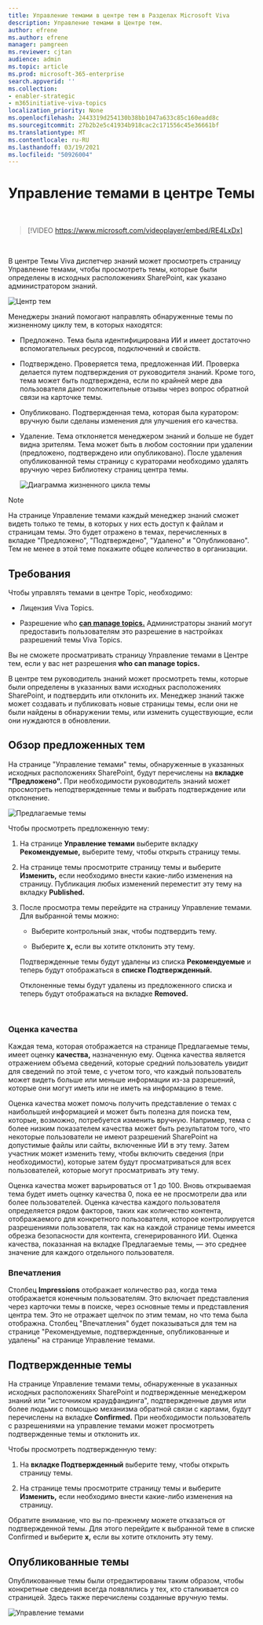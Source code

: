 ```yaml
---
title: Управление темами в центре тем в Разделах Microsoft Viva
description: Управление темами в Центре тем.
author: efrene
ms.author: efrene
manager: pamgreen
ms.reviewer: cjtan
audience: admin
ms.topic: article
ms.prod: microsoft-365-enterprise
search.appverid: ''
ms.collection:
- enabler-strategic
- m365initiative-viva-topics
localization_priority: None
ms.openlocfilehash: 2443319d254130b38bb1047a633c85c160eadd8c
ms.sourcegitcommit: 27b2b2e5c41934b918cac2c171556c45e36661bf
ms.translationtype: MT
ms.contentlocale: ru-RU
ms.lasthandoff: 03/19/2021
ms.locfileid: "50926004"
---
```

# <a name="manage-topics-in-the-topic-center"></a>Управление темами в центре Темы 

</br>

> [!VIDEO https://www.microsoft.com/videoplayer/embed/RE4LxDx]  

</br>


В центре Темы Viva диспетчер знаний  может просмотреть страницу Управление темами, чтобы просмотреть темы, которые были определены в исходных расположениях SharePoint, как указано администратором знаний.  

   ![Центр тем](../media/knowledge-management/topic-center.png) </br> 



Менеджеры знаний помогают направлять обнаруженные темы по жизненному циклу тем, в которых находятся:

- Предложено. Тема была идентифицирована ИИ и имеет достаточно вспомогательных ресурсов, подключений и свойств.
- Подтверждено. Проверяется тема, предложенная ИИ. Проверка делается путем подтверждения от руководителя знаний. Кроме того, тема может быть подтверждена, если по крайней мере два пользователя дают положительные отзывы через вопрос обратной связи на карточке темы.
- Опубликовано. Подтвержденная тема, которая была куратором: вручную были сделаны изменения для улучшения его качества.
- Удаление. Тема отклоняется менеджером знаний и больше не будет видна зрителям. Тема может быть в любом состоянии при удалении (предложено, подтверждено или опубликовано). После удаления опубликованной темы страницу с кураторами необходимо удалять вручную через Библиотеку страниц центра темы.

   ![Диаграмма жизненного цикла темы](../media/knowledge-management/topic-lifecycle.png) </br> 

> [!Note] 
> На странице Управление темами каждый менеджер знаний сможет видеть только те темы, в которых у них есть доступ к файлам и страницам темы. Это будет отражено в темах, перечисленных в вкладке "Предложено", "Подтверждено", "Удалено" и "Опубликовано". Тем не менее в этой теме покажите общее количество в организации.

## <a name="requirements"></a>Требования

Чтобы управлять темами в центре Topic, необходимо:
- Лицензия Viva Topics.

- Разрешение who [**can manage topics.**](./topic-experiences-user-permissions.md) Администраторы знаний могут предоставить пользователям это разрешение в настройках разрешений темы Viva Topics. 

Вы не сможете просматривать страницу Управление темами в Центре тем, если у вас нет разрешения **who can manage topics.**

В центре тем руководитель знаний может просмотреть темы, которые были определены в указанных вами исходных расположениях SharePoint, и подтвердить или отклонить их. Менеджер знаний также может создавать и публиковать новые страницы темы, если они не были найдены в обнаружении темы, или изменить существующие, если они нуждаются в обновлении.


## <a name="review-suggested-topics"></a>Обзор предложенных тем

На странице "Управление темами" темы, обнаруженные в указанных исходных расположениях SharePoint, будут перечислены на **вкладке "Предложено".** При необходимости руководитель знаний может просмотреть неподтвержденные темы и выбрать подтверждение или отклонение.

   ![Предлагаемые темы](../media/knowledge-management/quality-score.png) </br> 

Чтобы просмотреть предложенную тему:

1. На странице **Управление темами** выберите вкладку **Рекомендуемые,** выберите тему, чтобы открыть страницу темы.</br>

2. На странице темы просмотрите страницу темы и выберите **Изменить,** если необходимо внести какие-либо изменения на страницу. Публикация любых изменений переместит эту тему на вкладку **Published.**

3. После просмотра темы перейдите на страницу Управление темами. Для выбранной темы можно:

   - Выберите контрольный знак, чтобы подтвердить тему.
    
   - Выберите **x,** если вы хотите отклонить эту тему.

    Подтвержденные темы будут удалены из списка **Рекомендуемые** и теперь будут отображаться в **списке Подтвержденный.**

    Отклоненные темы будут удалены  из предложенного списка и теперь будут отображаться на вкладке **Removed.**

   </br> 

### <a name="quality-score"></a>Оценка качества

Каждая тема, которая отображается на странице Предлагаемые темы, имеет оценку <b>качества,</b> назначенную ему. Оценка качества является отражением объема сведений, которые средний пользователь увидит для сведений по этой теме, с учетом того, что каждый пользователь может видеть больше или меньше информации из-за разрешений, которые они могут иметь или не иметь на информацию в теме. 

Оценка качества может помочь получить представление о темах с наибольшей информацией и может быть полезна для поиска тем, которые, возможно, потребуется изменить вручную.  Например, тема с более низким показателем качества может быть результатом того, что некоторые пользователи не имеют разрешений SharePoint на допустимые файлы или сайты, включенные ИИ в эту тему. Затем участник может изменить тему, чтобы включить сведения (при необходимости), которые затем будут просматриваться для всех пользователей, которые могут просматривать эту тему.

Оценка качества может варьироваться от 1 до 100. Вновь открываемая тема будет иметь оценку качества 0, пока ее не просмотрели два или более пользователей. Оценка качества каждого пользователя определяется рядом факторов, таких как количество контента, отображаемого для конкретного пользователя, которое контролируется разрешениями пользователя, так как на каждой странице темы имеется обрезка безопасности для контента, сгенерированного ИИ. Оценка качества, показанная на вкладке Предлагаемые темы, — это среднее значение для каждого отдельного пользователя.

### <a name="impressions"></a>Впечатления

Столбец <b>Impressions</b> отображает количество раз, когда тема отображается конечным пользователям. Это включает представления через карточки темы в поиске, через основные темы и представления центра тем. Это не отражает щелчок по этим темам, но что тема была отображна. Столбец "Впечатления" будет показываться для тем на странице "Рекомендуемые, подтвержденные, опубликованные и удалены" на странице Управление темами.


## <a name="confirmed-topics"></a>Подтвержденные темы

На странице Управление темами темы, обнаруженные в указанных исходных расположениях SharePoint и подтвержденные менеджером знаний или "источником краудфандинга", подтвержденные двумя или более людьми с помощью механизма обратной связи с картами, будут перечислены на вкладке **Confirmed.** При необходимости пользователь с разрешениями на управление темами может просмотреть подтвержденные темы и отклонить их.

Чтобы просмотреть подтвержденную тему:

1. На **вкладке Подтвержденный** выберите тему, чтобы открыть страницу темы.</br>

2. На странице темы просмотрите страницу темы и выберите **Изменить,** если необходимо внести какие-либо изменения на страницу.

Обратите внимание, что вы по-прежнему можете отказаться от подтвержденной темы.  Для этого перейдите к выбранной теме в списке Confirmed и выберите **x,** если вы хотите отклонить эту тему.

## <a name="published-topics"></a>Опубликованные темы
Опубликованные темы были отредактированы таким образом, чтобы конкретные сведения всегда появлялись у тех, кто сталкивается со страницей. Здесь также перечислены созданные вручную темы.

   ![Управление темами](../media/knowledge-management/manage-topics-new.png) </br>